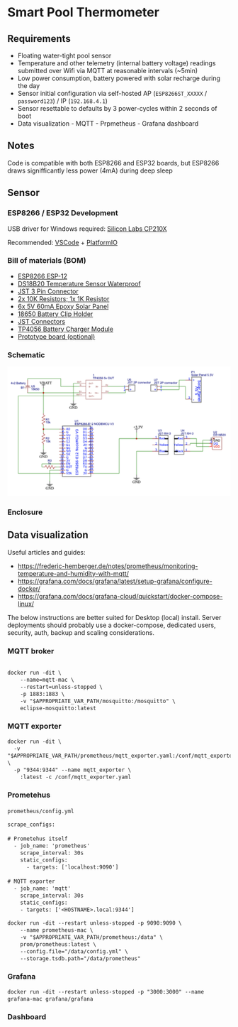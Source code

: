 # Smart Pool Thermometer

## Requirements

* Floating water-tight pool sensor
* Temperature and other telemetry (internal battery voltage) readings submitted over Wifi via MQTT at reasonable intervals (~5min)
* Low power consumption, battery powered with solar recharge during the day 
* Sensor initial configuration via self-hosted AP (`ESP8266ST_XXXXX` / `password123`) / IP (`192.168.4.1`)
* Sensor resettable to defaults by 3 power-cycles within 2 seconds of boot
* Data visualization - MQTT - Prpmetheus - Grafana dashboard

## Notes

Code is compatible with both ESP8266 and ESP32 boards, but ESP8266 draws signifficantly less power (4mA) during deep sleep

## Sensor

### ESP8266 / ESP32 Development

USB driver for Windows required: [Silicon Labs CP210X](https://www.silabs.com/developers/usb-to-uart-bridge-vcp-drivers)

Recommended: [VSCode](https://code.visualstudio.com/) + [PlatformIO](https://platformio.org/)

### Bill of materials (BOM)

* [ESP8266 ESP-12](https://www.amazon.com/gp/product/B081PX9YFV)
* [DS18B20 Temperature Sensor Waterproof](https://www.amazon.com/dp/B012C597T0)
* [JST 3 Pin Connector](https://www.amazon.com/dp/B01DUC1PW6)
* [2x 10K Resistors; 1x 1K Resistor](https://www.amazon.com/dp/B08FD1XVL6)
* [6x 5V 60mA Epoxy Solar Panel](https://www.amazon.com/dp/B0736W4HK1)
* [18650 Battery Clip Holder](https://www.amazon.com/dp/B0721Y3NDQ)
* [JST Connectors](https://www.amazon.com/dp/B071XN7C43)
* [TP4056 Battery Charger Module](https://www.amazon.com/dp/B098989NRZ)
* [Prototype board (optional)](https://www.amazon.com/dp/B00FXHXT80)

### Schematic 

![Schematic](/img/schematic.png)

### Enclosure 

## Data visualization

Useful articles and guides:
* https://frederic-hemberger.de/notes/prometheus/monitoring-temperature-and-humidity-with-mqtt/
* https://grafana.com/docs/grafana/latest/setup-grafana/configure-docker/
* https://grafana.com/docs/grafana-cloud/quickstart/docker-compose-linux/

The below instructions are better suited for Desktop (local) install. Server deployments should probably use a docker-compose, dedicated users, security, auth, backup and scaling considerations. 

### MQTT broker

```
```

```
docker run -dit \
    --name=mqtt-mac \
    --restart=unless-stopped \
    -p 1883:1883 \
    -v "$APPROPRIATE_VAR_PATH/mosquitto:/mosquitto" \
    eclipse-mosquitto:latest
```

### MQTT exporter

```
docker run -dit \
  -v "$APPROPRIATE_VAR_PATH/prometheus/mqtt_exporter.yaml:/conf/mqtt_exporter.yaml:ro" \
  -p "9344:9344" --name mqtt_exporter \
    :latest -c /conf/mqtt_exporter.yaml
```

### Prometehus

`prometheus/config.yml`

```
scrape_configs:

# Prometehus itself
  - job_name: 'prometheus'
    scrape_interval: 30s
    static_configs:
      - targets: ['localhost:9090']

# MQTT exporter
  - job_name: 'mqtt'
    scrape_interval: 30s
    static_configs:
    - targets: ['<HOSTNAME>.local:9344']
```

```
docker run -dit --restart unless-stopped -p 9090:9090 \
    --name prometheus-mac \
    -v "$APPROPRIATE_VAR_PATH/prometheus:/data" \
    prom/prometheus:latest \
    --config.file="/data/config.yml" \
    --storage.tsdb.path="/data/prometheus"
```

### Grafana

```
docker run -dit --restart unless-stopped -p "3000:3000" --name grafana-mac grafana/grafana
```

### Dashboard

